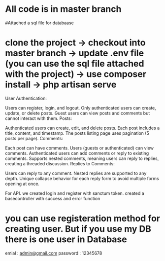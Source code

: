 # All code is in master branch
#Attached a sql file for databaase

# clone the project -> checkout into master branch -> update .env file (you can use the sql file attached with the project) -> use composer install -> php artisan serve

User Authentication:

Users can register, login, and logout.
Only authenticated users can create, update, or delete posts.
Guest users can view posts and comments but cannot interact with them.
Posts:

Authenticated users can create, edit, and delete posts.
Each post includes a title, content, and timestamp.
The posts listing page uses pagination (5 posts per page).
Comments:

Each post can have comments.
Users (guests or authenticated) can view comments.
Authenticated users can add comments or reply to existing comments.
Supports nested comments, meaning users can reply to replies, creating a threaded discussion.
Replies to Comments:

Users can reply to any comment.
Nested replies are supported to any depth.
Unique collapse behavior for each reply form to avoid multiple forms opening at once.

For API.
we created login and register with sanctum token.
created a basecontroller with success and error function


# you can use registeration method for creating user. But if you use my DB there is one user in Database
emial : admin@gmail.com
password : 12345678
